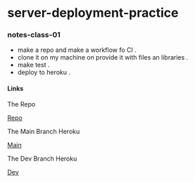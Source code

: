 # server-deployment-practice

### notes-class-01

* make a repo and make a workflow fo CI .
* clone it on my machine on provide it with files an libraries .
* make test .
* deploy to heroku .



#### Links 

The Repo 

[Repo](https://github.com/Mahmoud-M-Hamdan/server-deployment-practice.git )

The Main Branch Heroku

[Main](https://mahmoud-server-deploy-prod.herokuapp.com)

The Dev Branch Heroku

[Dev](https://mahmoud-server-deploy-dev.herokuapp.com)